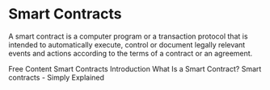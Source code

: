 # Smart Contracts

A smart contract is a computer program or a transaction protocol that is intended to automatically execute, control or document legally relevant events and actions according to the terms of a contract or an agreement.

<ResourceGroupTitle>Free Content</ResourceGroupTitle>
<BadgeLink colorScheme='yellow' badgeText='Read' href='https://www.blockchain.education/blockchain101/smart-contracts'>Smart Contracts Introduction</BadgeLink>
<BadgeLink colorScheme='yellow' badgeText='Read' href='https://chain.link/education/smart-contracts'>What Is a Smart Contract?</BadgeLink>
<BadgeLink badgeText='Watch' href='https://youtu.be/ZE2HxTmxfrI'>Smart contracts - Simply Explained</BadgeLink>